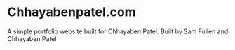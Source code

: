 # Chhayabenpatel.com
A simple portfolio website built for Chhayaben Patel. Built by Sam Fullen and Chhayaben Patel
